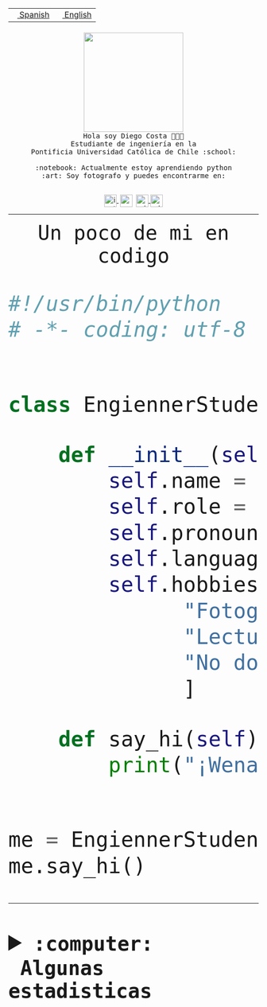 <table border="0"  align="right">
 <tr><td><a href="README.md"><img src="https://upload.wikimedia.org/wikipedia/commons/thumb/8/89/Bandera_de_Espa%C3%B1a.svg/1200px-Bandera_de_Espa%C3%B1a.svg.png" height="10"> Spanish</a></td>
 <td><a href="README.en.md"><img src="https://upload.wikimedia.org/wikipedia/commons/a/a4/Flag_of_the_United_States.svg" height="10"> English</a></td></tr>
</table><br><br><br>


<p align="center">
  <img src="https://github.com/diegocostares/diegocostares/blob/main/Images/aaa2.gif?raw=true" height="200px">
  <br><samp>
    Hola soy Diego Costa 👨🏻‍💻<br>
    Estudiante de ingeniería en la <br>
    Pontificia Universidad Católica de Chile :school:<br>
  <br>
    :notebook: Actualmente estoy aprendiendo python <br>
    :art: Soy fotografo y puedes encontrarme en: <br>
  <br></samp>
  
</p>

<p align="center">
   <a href="https://instagram.com/diegocosta_no" target="blank">
    <img 
    align="center" src="https://cdn.jsdelivr.net/npm/simple-icons@3.0.1/icons/instagram.svg" alt="instagram" height="25px" width="25px" />
  </a>
  <a style="border: 3px solid; color: white;"href="https://t.me/diegocosta_no" target="blank">
  <img
  align="center" alt="Telegram" width="25px" src="https://icons-for-free.com/iconfiles/png/512/Telegram-1324888767380505522.png" />
</a>
<a href="https://api.whatsapp.com/send?phone=56971897835&text=Hola!" target="blank">
  <img
  align="center" alt="wtsp" width="25px" src="https://img.icons8.com/pastel-glyph/2x/whatsapp--v2.png" />
</a>
<a href="https://www.linkedin.com/in/diego-costa-786249213/" target="blank">
  <img
  align="center" alt="wtsp" width="25px" src="https://img.icons8.com/metro/452/linkedin.png" />
</a>

  </a>
</p>

---


<p align="center"><font size="25"><samp>Un poco de mi en codigo</samp></front></p>


```python
#!/usr/bin/python
# -*- coding: utf-8 -*-


class EngiennerStudent:

    def __init__(self):
        self.name = "Diego Costa"
        self.role = "Estudiante"
        self.pronouns = "he/him"
        self.language_spoken = ["es_CL", "en_US"]
        self.hobbies = [
              "Fotografia",
              "Lectura",
              "No dormir",
              ]

    def say_hi(self):
        print("¡Wena mundo!")


me = EngiennerStudent()
me.say_hi()
```
---
<details>
  <summary><b><samp>:computer: &nbsp;Algunas estadisticas</samp></b></summary>
  <br/></p>

<!--START_SECTION:waka-->
![Code Time](http://img.shields.io/badge/Code%20Time-637%20hrs%208%20mins-blue)

**Soy nocturno 🦉** 

```text
🌞 Mañana     7 commits      ░░░░░░░░░░░░░░░░░░░░░░░░░   1.48% 
🌆 Día        144 commits    ███████░░░░░░░░░░░░░░░░░░   30.44% 
🌃 Tarde      187 commits    ██████████░░░░░░░░░░░░░░░   39.53% 
🌙 Noche      135 commits    ███████░░░░░░░░░░░░░░░░░░   28.54%

```
📅 **Soy más productivo los Miércoles** 

```text
Lunes        30 commits     █░░░░░░░░░░░░░░░░░░░░░░░░   6.34% 
Martes       51 commits     ██░░░░░░░░░░░░░░░░░░░░░░░   10.78% 
Miércoles    129 commits    ██████░░░░░░░░░░░░░░░░░░░   27.27% 
Jueves       57 commits     ███░░░░░░░░░░░░░░░░░░░░░░   12.05% 
Viernes      34 commits     █░░░░░░░░░░░░░░░░░░░░░░░░   7.19% 
Sábado       71 commits     ███░░░░░░░░░░░░░░░░░░░░░░   15.01% 
Domingo      101 commits    █████░░░░░░░░░░░░░░░░░░░░   21.35%

```


📊 **Esta semana me dediqué a** 

```text
🐱‍💻 Proyectos: 
grupo-FFBG-frontend      1 hr 47 mins        ████████████░░░░░░░░░░░░░   49.17% 
WEB-perfiles             1 hr 31 mins        ██████████░░░░░░░░░░░░░░░   41.67% 
project-template         10 mins             █░░░░░░░░░░░░░░░░░░░░░░░░   4.73% 
dcc2048                  9 mins              █░░░░░░░░░░░░░░░░░░░░░░░░   4.42% 
WEB                      0 secs              ░░░░░░░░░░░░░░░░░░░░░░░░░   0.02%

```


 Last Updated on 14/09/2022 06:58:27 UTC
<!--END_SECTION:waka-->
  
  

<p align="center"> <img src="https://github-readme-stats.vercel.app/api?username=diegocostares&show_icons=true&theme=ayu-mirage" alt="abhisheknaiidu" /></p>
 
</details>
